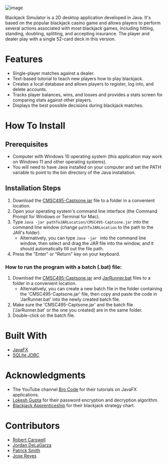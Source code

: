 ![image](https://github.com/SamuelHudgins/Blackjack-Simulator/assets/91093190/450d400e-45c5-44f1-9c6b-3d8afa714100)

Blackjack Simulator is a 2D desktop application developed in Java. It's based on the popular blackjack casino game and allows players to perform several actions associated with most blackjack games, including hitting, standing, doubling, splitting, and accepting insurance. The player and dealer play with a single 52-card deck in this version.

# Features
- Single-player matches against a dealer.
- Text-based tutorial to teach new players how to play blackjack.
- Creates a local database and allows players to register, log into, and delete accounts.
- Tracks player balances, wins, and losses and provides a stats screen for comparing stats against other players. 
- Displays the best possible decisions during blackjack matches.

# How To Install
## Prerequisites
- Computer with Windows 10 operating system (this application may work on Windows 11 and other operating systems).
- You will need to have Java installed on your computer and set the PATH variable to point to the bin directory of the Java installation.

## Installation Steps
1. Download the [CMSC495-Captsone.jar](https://github.com/SamuelHudgins/Blackjack-Simulator/blob/main/build/RunnableJAR/CMSC495-Captsone.jar) file to a folder in a convenient location.
1. Open your operating system's command line interface (the Command Prompt for Windows or Terminal for Mac).
1. Type `Java -jar pathToJARLocation/CMSC495-Captsone.jar` into the command line window (change `pathToJARLocation` to the path to the JAR's folder).
   - Alternatively, you can type `Java -jar ` into the command line window, then select and drag the JAR file into the window, and it should automatically fill out the file path.
1. Press the "Enter" or "Return" key on your keyboard.

### How to run the program with a batch (.bat) file:
1. Download the [CMSC495-Captsone.jar](https://github.com/SamuelHudgins/Blackjack-Simulator/blob/main/build/RunnableJAR/CMSC495-Captsone.jar) and [JarRunner.bat](https://github.com/SamuelHudgins/Blackjack-Simulator/blob/main/build/RunnableJAR/JarRunner.bat) files to a folder in a convenient location.
	- Alternatively, you can create a new batch file in the folder containing the 'CMSC495-Captsone.jar' file, then copy and paste the code in 'JarRunner.bat' into the newly created batch file.
1. Make sure the 'CMSC495-Captsone.jar' and the batch file ('JarRunner.bat' or the one you created) are in the same folder.
1. Double-click on the batch file.

# Built With
- [JavaFX](https://openjfx.io/)
- [SQLite JDBC](https://mvnrepository.com/artifact/org.xerial/sqlite-jdbc)

# Acknowledgments
- The YouTube channel [Bro Code](https://www.youtube.com/watch?v=9XJicRt_FaI) for their tutorials on JavaFX applications.
- [Lokesh Gupta](https://howtodoinjava.com/java/java-security/aes-256-encryption-decryption/) for their password encryption and decryption algorithm.
- [Blackjack Apprenticeship](https://www.blackjackapprenticeship.com/blackjack-strategy-charts/) for their blackjack strategy chart.

# Contributors
- [Robert Carswell](https://github.com/RobC-star)
- [Jordan DeLaGarza](https://github.com/fleapoodle)
- [Patrick Smith](https://github.com/BBlackwave)
- [Jose Reyes](https://github.com/Khakipapi)
